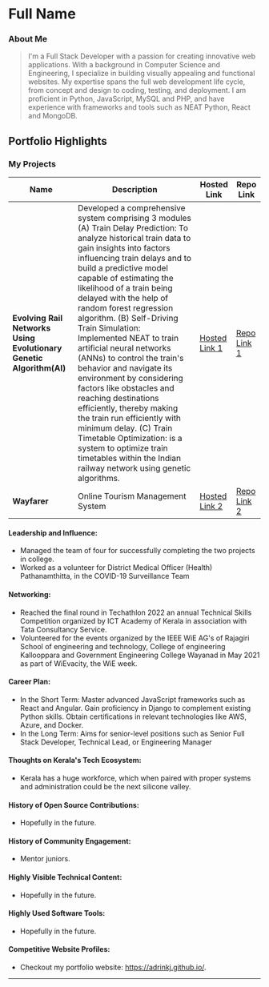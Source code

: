 # Full Name 

### About Me

> I'm a Full Stack Developer with a passion for creating innovative web applications. With a background in Computer Science and Engineering, I specialize in building visually appealing and functional websites. My expertise spans the full web development life cycle, from concept and design to coding, testing, and deployment. I am proficient in Python, JavaScript, MySQL and PHP, and have experience with frameworks and tools such as NEAT Python, React and MongoDB.


## Portfolio Highlights

### My Projects

| Name                | Description                                                               | Hosted Link                              | Repo Link                                                      |
|---------------------|---------------------------------------------------------------------------|------------------------------------------|----------------------------------------------------------------|
| **Evolving Rail Networks Using Evolutionary Genetic Algorithm(AI)**  |  Developed a comprehensive system comprising 3 modules (A) Train Delay Prediction: To analyze historical train data to gain insights into factors influencing train delays and to build a predictive model capable of estimating the likelihood of a train being delayed with the help of random forest regression algorithm. (B) Self-Driving Train Simulation:  Implemented NEAT to train artificial neural networks (ANNs) to control the train's behavior and navigate its environment by considering factors like obstacles and reaching destinations efficiently, thereby making the train run efficiently with minimum delay. (C) Train Timetable Optimization:  is a system to optimize train timetables within the Indian railway network using genetic algorithms.                                              | [Hosted Link 1](https://example.com)    | [Repo Link 1](https://github.com/username/project1)             |
| **Wayfarer**  | Online Tourism Management System                                              | [Hosted Link 2](https://example.com)    | [Repo Link 2](https://github.com/username/project2)             |

#### Leadership and Influence:

- Managed the team of four for successfully completing the two projects in college.
- Worked as a volunteer for District Medical Officer (Health) Pathanamthitta, in the COVID-19
 Surveillance Team 
#### Networking:

- Reached the final round in Techathlon 2022 an annual Technical Skills Competition organized by ICT Academy of Kerala in
 association with Tata Consultancy Service.
- Volunteered for the events organized by the IEEE WiE AG's of Rajagiri School of engineering and
 technology, College of engineering Kallooppara and Government Engineering College Wayanad in May 2021 as part of
 WiEvacity, the WiE week.

#### Career Plan:

- In the Short Term: Master advanced JavaScript frameworks such as React and Angular. Gain proficiency in Django to complement existing Python skills. Obtain certifications in relevant technologies like AWS, Azure, and Docker.
- In the Long Term: Aims for senior-level positions such as Senior Full Stack Developer, Technical Lead, or Engineering Manager

#### Thoughts on Kerala's Tech Ecosystem:

- Kerala has a huge workforce, which when paired with proper systems and administration could be the next silicone valley.

#### History of Open Source Contributions:

- Hopefully in the future.

#### History of Community Engagement:

-  Mentor juniors.

#### Highly Visible Technical Content:

- Hopefully in the future.

#### Highly Used Software Tools:

- Hopefully in the future.

#### Competitive Website Profiles:

- Checkout my portfolio website: https://adrinkj.github.io/.


---
